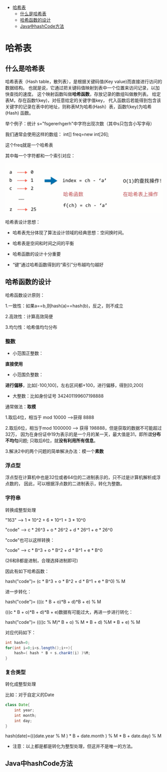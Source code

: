<!-- GFM-TOC -->
* [哈希表](#哈希表)
    * [什么是哈希表](#什么是哈希表)
    * [哈希函数的设计](#哈希函数的设计)
    * [Java中hashCode方法](#Java中hashCode方法)
<!-- GFM-TOC -->

# 哈希表
## 什么是哈希表
哈希表表（Hash table，散列表），是根据关键码值(Key value)而直接进行访问的数据结构。
也就是说，它通过把关键码值映射到表中一个位置来访问记录，以加快查找的速度。
这个映射函数叫做**哈希函数**，存放记录的数组叫做散列表。
给定表M，存在函数f(key)，对任意给定的关键字值key，
代入函数后若能得到包含该关键字的记录在表中的地址，则称表M为哈希(Hash）表，函数f(key)为哈希(Hash) 函数。

举个例子：统计 s="fsgererhgerh"中字符出现次数（其中s只包含小写字母）

我们通常会使用这样的数组： int[] freq=new int[26];

这个freq就是一个哈希表

其中每一个字符都和一个索引对应：

<div align="center"><img src="pics//hash//13_1.png" width="600"/></div>

哈希表设计思想：

- 哈希表充分体现了算法设计领域的经典思想：空间换时间。

- 哈希表是空间和时间之间的平衡

- 哈希函数的设计十分重要

- “键”通过哈希函数得到的“索引”分布越均匀越好

## 哈希函数的设计
哈希函数设计原则：

1.一致性：如果a==b,则hash(a)==hash(b)，反之，则不成立

2.高效性：计算高效简便

3.均匀性：哈希值均匀分布

### 整数
- 小范围正整数：

**直接使用**

- 小范围负整数：

**进行偏移**，比如[-100,100]，左右区间都+100，进行偏移，得到[0,200]

- 大整数：比如身份证号 342401199607198888

通常做法：**取模**

1.取后4位，相当于 mod 10000 -->获得 8888

2.取后6位，相当于mod 1000000 --> 获得 198888，但是获取的数据不可能超过32万，
因为在身份证中19为表示的是一个月的某一天，最大值是31，即所谓**分布不均匀**问题;
只取后6位，就**没有利用所有信息**。

3.解决2中的两个问题的简单解决办法：模一个**素数**

### 浮点型
浮点型在计算机中也是32位或者64位的二进制表示的，只不过是计算机解析成浮点数的，
因此，可以根据浮点数的二进制表示，转化为整数。

### 字符串
转换成整型处理

"163" --> 1 * 10^2 + 6 * 10^1 + 3 * 10^0

"code" --> c * 26^3 + o * 26^2 + d * 26^1 + e * 26^0

"code"也可以这样转换：

"code" --> c * B^3 + o * B^2 + d * B^1 + e * B^0  

(26和B都是进制，合理选择进制即可)

因此有如下哈希函数：

hash("code")= (c * B^3 + o * B^2 + d * B^1 + e * B^0) % M

进一步转化：

hash("code")= (((c * B + o)*B + d)*B + e) % M

(((c * B + o)*B + d)*B + e)数据有可能过大，再进一步进行转化：

hash("code")= ((((c % M)* B + o) % M * B + d) %M * B + e) % M

对应代码如下：
```java
int hash=0;
for(int i=0;i<s.length();i++){
    hash=( hash * B + s.charAt(i) )%M;
}

```

### 复合类型
转化成整型处理

比如：对于自定义的Date

```java
class Date{
    int year;
    int month;
    int day;
}
```

hash(date)=(((date.year % M ) * B + date.month ) % M * B + date.day) % M

- 注意：以上都是都是转化为整型处理，但这并不是唯一的方法。

## Java中hashCode方法
